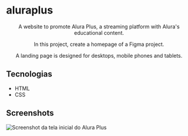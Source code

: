 # aluraplus

<p align="center">A website to promote Alura Plus, a streaming platform with Alura's educational content.</p>
<p align="center">In this project, create a homepage of a Figma project.</p>
<p align="center">A landing page is designed for desktops, mobile phones and tablets.</p>

## Tecnologias
* HTML
* CSS

## Screenshots
![Screenshot da tela inicial do Alura Plus](https://imgur.com/nKUf7MK.png)
